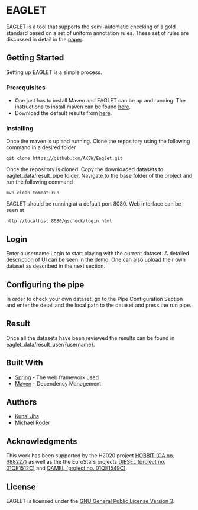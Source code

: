 # EAGLET

EAGLET is a tool that supports the semi-automatic checking of a gold standard based on a set of uniform annotation rules. These set of rules are discussed in detail in the [paper](https://svn.aksw.org/papers/2017/ESWC_EAGLET_2017/public.pdf).

## Getting Started

Setting up EAGLET is a simple process.
### Prerequisites

* One just has to install Maven and EAGLET can be up and running. The instructions to install maven can be found [here](https://maven.apache.org/guides/getting-started/maven-in-five-minutes.html).
* Download the default results from [here]().

### Installing

Once the maven is up and running. Clone the repository using the following command in a desired folder

```
git clone https://github.com/AKSW/Eaglet.git
```
Once the repository is cloned. Copy the downloaded datasets to eaglet_data/result_pipe folder. Navigate to the base folder of the project and run the following command

```
mvn clean tomcat:run
```
EAGLET should be running at a default port 8080. Web interface can be seen at 
```
http://localhost:8080/gscheck/login.html
```


## Login
Enter a username Login to start playing with the current dataset. A detailed description of UI can be seen in the [demo](). One can also upload their own dataset as described in the next section. 

## Configuring the pipe
In order to check your own dataset, go to the Pipe Configuration Section and enter the detail and the local path to the dataset and press the run pipe. 

## Result
Once all the datasets have been reviewed the results can be found in eaglet_data/result_user/{username}.
## Built With

* [Spring](https://projects.spring.io/spring-framework/) - The web framework used
* [Maven](https://maven.apache.org/) - Dependency Management




## Authors

* [Kunal Jha](https://github.com/Kunal-Jha)
* [Michael Röder](https://github.com/MichaelRoeder)


## Acknowledgments
This work has been supported by the H2020 project [HOBBIT (GA no. 688227)](http://project-hobbit.eu) as well
as the the EuroStars projects [DIESEL (project no. 01QE1512C)](https://diesel-project.eu/) and [QAMEL (project
no. 01QE1549C)](https://qamel.eu/).
## License
EAGLET is licensed under the [GNU General Public License Version 3](https://www.gnu.org/licenses/lgpl.txt).
